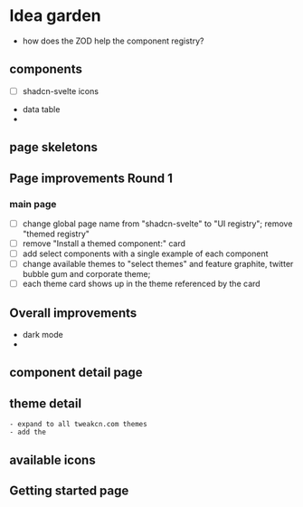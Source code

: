 # Idea garden
- how does the ZOD help the component registry?

## components
- [ ] shadcn-svelte icons

- data table
- 

## page skeletons


## Page improvements Round 1
### main page
- [ ] change global page name from "shadcn-svelte" to "UI registry"; remove "themed registry"
- [ ] remove "Install a themed component:" card
- [ ] add select components with a single example of each component
- [ ] change available themes to "select themes" and feature graphite, twitter bubble gum and corporate theme;
- [ ] each theme card shows up in the theme referenced by the card

## Overall improvements
- dark mode
- 

## component detail page

## theme detail
    - expand to all tweakcn.com themes
    - add the 
## available icons
## Getting started page
